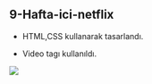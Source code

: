 ## 9-Hafta-ici-netflix

- HTML,CSS kullanarak tasarlandı.

- Video tagı kullanıldı.

<img src="screen.gif" />
